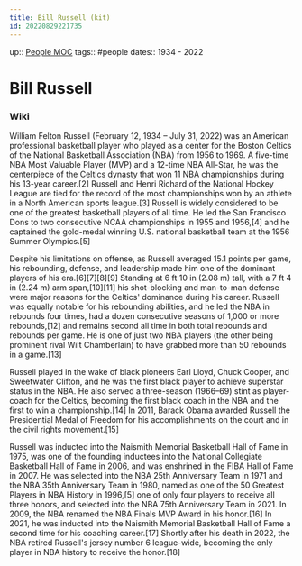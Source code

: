 ```yaml
---
title: Bill Russell (kit)
id: 20220829221735
---
```

up:: [People MOC]([[20220923162947]])
tags:: #people 
dates:: 1934 - 2022

# Bill Russell

### Wiki
William Felton Russell (February 12, 1934 – July 31, 2022) was an American professional basketball player who played as a center for the Boston Celtics of the National Basketball Association (NBA) from 1956 to 1969. A five-time NBA Most Valuable Player (MVP) and a 12-time NBA All-Star, he was the centerpiece of the Celtics dynasty that won 11 NBA championships during his 13-year career.[2] Russell and Henri Richard of the National Hockey League are tied for the record of the most championships won by an athlete in a North American sports league.[3] Russell is widely considered to be one of the greatest basketball players of all time. He led the San Francisco Dons to two consecutive NCAA championships in 1955 and 1956,[4] and he captained the gold-medal winning U.S. national basketball team at the 1956 Summer Olympics.[5]

Despite his limitations on offense, as Russell averaged 15.1 points per game, his rebounding, defense, and leadership made him one of the dominant players of his era.[6][7][8][9] Standing at 6 ft 10 in (2.08 m) tall, with a 7 ft 4 in (2.24 m) arm span,[10][11] his shot-blocking and man-to-man defense were major reasons for the Celtics' dominance during his career. Russell was equally notable for his rebounding abilities, and he led the NBA in rebounds four times, had a dozen consecutive seasons of 1,000 or more rebounds,[12] and remains second all time in both total rebounds and rebounds per game. He is one of just two NBA players (the other being prominent rival Wilt Chamberlain) to have grabbed more than 50 rebounds in a game.[13]

Russell played in the wake of black pioneers Earl Lloyd, Chuck Cooper, and Sweetwater Clifton, and he was the first black player to achieve superstar status in the NBA. He also served a three-season (1966–69) stint as player-coach for the Celtics, becoming the first black coach in the NBA and the first to win a championship.[14] In 2011, Barack Obama awarded Russell the Presidential Medal of Freedom for his accomplishments on the court and in the civil rights movement.[15]

Russell was inducted into the Naismith Memorial Basketball Hall of Fame in 1975, was one of the founding inductees into the National Collegiate Basketball Hall of Fame in 2006, and was enshrined in the FIBA Hall of Fame in 2007. He was selected into the NBA 25th Anniversary Team in 1971 and the NBA 35th Anniversary Team in 1980, named as one of the 50 Greatest Players in NBA History in 1996,[5] one of only four players to receive all three honors, and selected into the NBA 75th Anniversary Team in 2021. In 2009, the NBA renamed the NBA Finals MVP Award in his honor.[16] In 2021, he was inducted into the Naismith Memorial Basketball Hall of Fame a second time for his coaching career.[17] Shortly after his death in 2022, the NBA retired Russell's jersey number 6 league-wide, becoming the only player in NBA history to receive the honor.[18] 